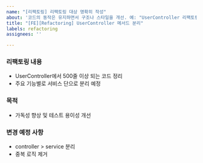 ```yaml
---
name: "[리팩토링] 리팩토링 대상 명확히 작성"
about: '코드의 동작은 유지하면서 구조나 스타일을 개선. 예: "UserController 리팩토링"'
title: "[FE][Refactoring] UserController 메서드 분리"
labels: refactoring
assignees: ''

---
```


### 리팩토링 내용
- UserController에서 500줄 이상 되는 코드 정리
- 주요 기능별로 서비스 단으로 분리 예정

### 목적
- 가독성 향상 및 테스트 용이성 개선

### 변경 예정 사항
- controller > service 분리
- 중복 로직 제거
